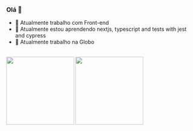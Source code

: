 ### Olá 👋

- 🔭 Atualmente trabalho com Front-end
- 🌱 Atualmente estou aprendendo nextjs, typescript and tests with jest and cypress
- 👯 Atualmente trabalho na Globo

<br/>

<div align="center">
  <a href="https://github.com/diegomcsilva">
  <img align="left" height="180em"  src="https://github-readme-stats.vercel.app/api?username=diegomcsilva&show_icons=true&theme=radical" />
</div>
  
<div align="center">
  <a href="https://github.com/diegomcsilva">
  <img align="left" height="180em" src="https://github-readme-stats.vercel.app/api/top-langs/?username=diegomcsilva&layout=compact&theme=radical"/>
</div>
